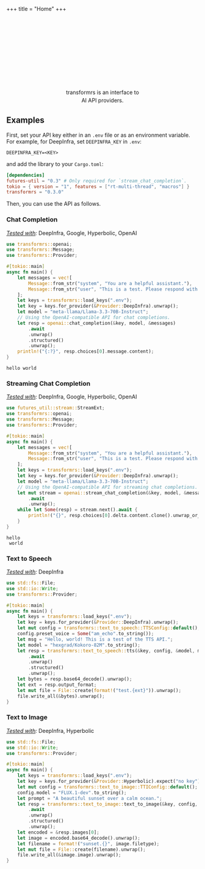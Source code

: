 +++
title = "Home"
+++

<div class="hero">
    <div style="margin-left: auto; margin-right: auto; text-align: center; max-width: 55ch;">
        <p style="margin-top: 5vh; line-height: 150%;">
            transformrs is an <span class="emphasize">interface</span> to <br>
            <span class="emphasize">AI API</span> providers.
        </p>
    </div>
</div>

## Examples

First, set your API key either in an `.env` file or as an environment variable.
For example, for DeepInfra, set `DEEPINFRA_KEY` in `.env`:

```env
DEEPINFRA_KEY=<KEY>
```

and add the library to your `Cargo.toml`:

```toml
[dependencies]
futures-util = "0.3" # Only required for `stream_chat_completion`.
tokio = { version = "1", features = ["rt-multi-thread", "macros"] }
transformrs = "0.3.0"
```

Then, you can use the API as follows.

### Chat Completion

_[Tested with](https://github.com/rikhuijzer/transformrs/blob/main/tests/openai.rs):_ DeepInfra, Google, Hyperbolic, OpenAI

```rust
use transformrs::openai;
use transformrs::Message;
use transformrs::Provider;

#[tokio::main]
async fn main() {
    let messages = vec![
        Message::from_str("system", "You are a helpful assistant."),
        Message::from_str("user", "This is a test. Please respond with 'hello world'."),
    ];
    let keys = transformrs::load_keys(".env");
    let key = keys.for_provider(&Provider::DeepInfra).unwrap();
    let model = "meta-llama/Llama-3.3-70B-Instruct";
    // Using the OpenAI-compatible API for chat completions.
    let resp = openai::chat_completion(&key, model, &messages)
        .await
        .unwrap()
        .structured()
        .unwrap();
    println!("{:?}", resp.choices[0].message.content);
}
```

```raw
hello world
```

### Streaming Chat Completion

_[Tested with](https://github.com/rikhuijzer/transformrs/blob/main/tests/openai.rs):_ DeepInfra, Google, Hyperbolic, OpenAI

```rust
use futures_util::stream::StreamExt;
use transformrs::openai;
use transformrs::Message;
use transformrs::Provider;

#[tokio::main]
async fn main() {
    let messages = vec![
        Message::from_str("system", "You are a helpful assistant."),
        Message::from_str("user", "This is a test. Please respond with 'hello world'."),
    ];
    let keys = transformrs::load_keys(".env");
    let key = keys.for_provider(&Provider::DeepInfra).unwrap();
    let model = "meta-llama/Llama-3.3-70B-Instruct";
    // Using the OpenAI-compatible API for streaming chat completions.
    let mut stream = openai::stream_chat_completion(&key, model, &messages)
        .await
        .unwrap();
    while let Some(resp) = stream.next().await {
        println!("{}", resp.choices[0].delta.content.clone().unwrap_or_default());
    }
}
```

```raw
hello
 world
```


### Text to Speech

_[Tested with](https://github.com/rikhuijzer/transformrs/blob/main/tests/text_to_speech.rs):_ DeepInfra

```rust
use std::fs::File;
use std::io::Write;
use transformrs::Provider;

#[tokio::main]
async fn main() {
    let keys = transformrs::load_keys(".env");
    let key = keys.for_provider(&Provider::DeepInfra).unwrap();
    let mut config = transformrs::text_to_speech::TTSConfig::default();
    config.preset_voice = Some("am_echo".to_string());
    let msg = "Hello, world! This is a test of the TTS API.";
    let model = "hexgrad/Kokoro-82M".to_string();
    let resp = transformrs::text_to_speech::tts(&key, config, &model, msg)
        .await
        .unwrap()
        .structured()
        .unwrap();
    let bytes = resp.base64_decode().unwrap();
    let ext = resp.output_format;
    let mut file = File::create(format!("test.{ext}")).unwrap();
    file.write_all(&bytes).unwrap();
}
```

### Text to Image

_[Tested with](https://github.com/rikhuijzer/transformrs/blob/main/tests/text_to_image.rs):_ DeepInfra, Hyperbolic

```rust
use std::fs::File;
use std::io::Write;
use transformrs::Provider;

#[tokio::main]
async fn main() {
    let keys = transformrs::load_keys(".env");
    let key = keys.for_provider(&Provider::Hyperbolic).expect("no key");
    let mut config = transformrs::text_to_image::TTIConfig::default();
    config.model = "FLUX.1-dev".to_string();
    let prompt = "A beautiful sunset over a calm ocean.";
    let resp = transformrs::text_to_image::text_to_image(&key, config, prompt)
        .await
        .unwrap()
        .structured()
        .unwrap();
    let encoded = &resp.images[0];
    let image = encoded.base64_decode().unwrap();
    let filename = format!("sunset.{}", image.filetype);
    let mut file = File::create(filename).unwrap();
    file.write_all(&image.image).unwrap();
}
```
